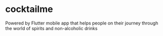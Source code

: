 # cocktailme
Powered by Flutter mobile app that helps people on their journey through the world of spirits and non-alcoholic drinks
